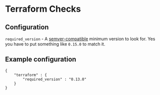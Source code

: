 # Terraform Checks

## Configuration 

`required_version` - A [semver-compatible](https://python-semver.readthedocs.io) minimum version to look for. Yes you have to put something like `0.15.0` to match it.


## Example configuration

```
{
    "terraform" : {
        "required_version" : "0.13.0"
    }
}
```